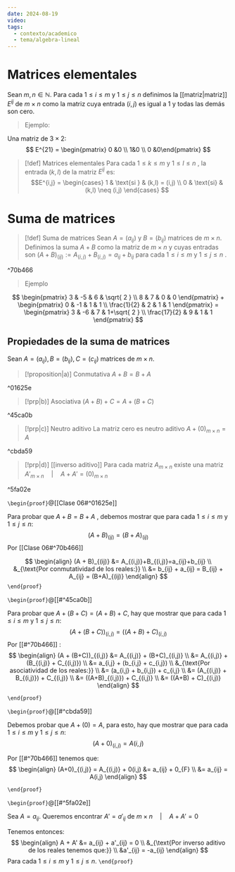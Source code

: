 ```yaml
---
date: 2024-08-19
video: 
tags:
  - contexto/academico
  - tema/algebra-lineal
---
```

# Matrices elementales

Sean $m,n \in \mathbb{N}$. Para cada $1 \leq i \leq m$ y $1 \leq j \leq n$ definimos la [[matriz|matriz]] $E^{ij}$ de $m \times n$ como la matriz cuya entrada $(i,j)$ es igual a 1 y todas las demás son cero. 

>Ejemplo:

Una matriz de $3 \times 2$:
$$
E^{21} = \begin{pmatrix} 0 &0 \\ 1&0 \\ 0 &0\end{pmatrix}
$$

>[!def] Matrices elementales
Para cada $1 \leq k \leq m$ y $1 \leq l \leq n$ , la entrada $(k,l)$ de la matriz $E^{ij}$ es:
$$E^{i,j} = \begin{cases} 1 & \text{si } & (k,l) = (i,j) \\ 0  & \text{si}  & (k,l) \neq (i,j) \end{cases} $$


# Suma de matrices 


>[!def] Suma de matrices
>Sean $A = (a_{ij})$ y $B=(b_{ij})$ matrices de $m \times n$. 
>Definimos la suma $A + B$ como la matriz de $m \times n$ y cuyas entradas son 
>$(A + B)_{(ij)} := A_{(i,j)}+B_{(i,j)}=a_{ij}+b_{ij}$ 
>para cada $1\leq i \leq m$ y $1 \leq j \leq n$ .

^70b466

> Ejemplo

$$
\begin{pmatrix}
3 & -5 & 6 & \sqrt{ 2 } \\
8 & 7 & 0 & 0
\end{pmatrix} +
\begin{pmatrix}
0 & -1 & 1 & 1 \\
\frac{1}{2} & 2 & 1 & 1
\end{pmatrix} =
\begin{pmatrix}
3 & -6 & 7 & 1+\sqrt{ 2 } \\
\frac{17}{2} & 9 & 1 & 1
\end{pmatrix}
$$

## Propiedades de la suma de matrices

Sean $A =(a_{ij}),B=(b_{ij}),C=(c_{ij})$ matrices de $m \times n$.

> [!proposition|a)] Conmutativa
> $A + B = B + A$

^01625e

>[!prp|b)] Asociativa
> $(A+B)+C = A + (B+C)$

^45ca0b

>[!prp|c)] Neutro aditivo
>La matriz cero es neutro aditivo 
>$A + (0)_{m \times n} = A$

^cbda59

>[!prp|d)] [[inverso aditivo]]
> Para cada matriz $A_{m \times n}$ existe una matriz $A'_{m \times n} \quad| \quad A + A'=(0)_{m \times n}$ 

^5fa02e

`\begin{proof}`@[[Clase 06#^01625e]]

Para probar que $A+B=B+A$ , debemos mostrar que para cada $1 \leq i \leq m$ y $1 \leq j \leq n$:
$$
(A+B)_{(ij)} = (B+A)_{(ij)}
$$
Por [[Clase 06#^70b466]] 

$$
\begin{align}
(A + B)_{(ij)} &= A_{(i,j)}+B_{(i,j)}=a_{ij}+b_{ij} \\
&_{\text{Por conmutatividad de los reales:}} \\
&= b_{ij} + a_{ij} = B_{ij} + A_{ij} = (B+A)_{(ij)}
\end{align}
$$
`\end{proof}`


`\begin{proof}`@[[#^45ca0b]]

Para probar que $A + (B+C) = (A+B)+C$, hay que mostrar que para cada $1 \leq i \leq m$ y $1 \leq j \leq n$:
$$
(A + (B+C))_{(i,j)} = ((A+B)+C)_{(i,j)}
$$
Por [[#^70b466]] :
$$
\begin{align}
(A + (B+C))_{(i,j)} &= A_{(i,j)} + (B+C)_{(i,j)} \\
&= A_{(i,j)} + (B_{(i,j)} + C_{(i,j)}) \\
&= a_{i,j} + (b_{i,j} + c_{i,j}) \\
&_{\text{Por asociatividad de los reales:}} \\
&= (a_{i,j} + b_{i,j}) + c_{i,j} \\
&= (A_{(i,j)} + B_{(i,j)}) + C_{(i,j)} \\
&= ((A+B)_{(i,j)}) + C_{(i,j)} \\
&= ((A+B) + C)_{(i,j)}
\end{align}
$$

`\end{proof}`

`\begin{proof}`@[[#^cbda59]]

Debemos probar que $A + (0) = A$, para esto, hay que mostrar que para cada $1 \leq i \leq m$ y $1 \leq j \leq n$:
$$
(A + 0)_{(i,j)} = A(i,j)
$$

Por [[#^70b466]] tenemos que:
$$
\begin{align}
(A+0)_{(i,j)} = A_{(i,j)} + 0(i,j) &= a_{ij} + 0_{F} \\
&= a_{ij} = A(i,j)
\end{align}
$$

`\end{proof}`

`\begin{proof}`@[[#^5fa02e]] 

Sea $A=a_{ij}$. Queremos encontrar $A' = a'_{ij}$ de $m \times n \quad | \quad A + A' = 0$

Tenemos entonces:
$$
\begin{align}
A + A' &= a_{ij} + a'_{ij} = 0 \\
&_{\text{Por inverso aditivo de los reales tenemos que:}} \\
&a'_{ij} = -a_{ij}
\end{align}
$$
Para cada $1 \leq i \leq m$ y $1 \leq j \leq n$.
`\end{proof}`

